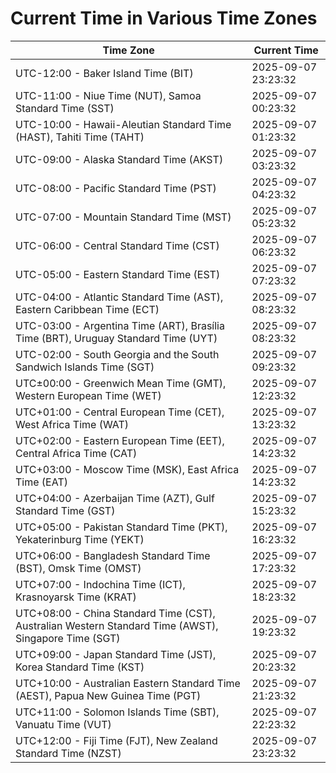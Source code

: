 # Current Time in Various Time Zones

| Time Zone | Current Time |
|-----------|--------------|
| UTC-12:00 - Baker Island Time (BIT) | 2025-09-07 23:23:32 |
| UTC-11:00 - Niue Time (NUT), Samoa Standard Time (SST) | 2025-09-07 00:23:32 |
| UTC-10:00 - Hawaii-Aleutian Standard Time (HAST), Tahiti Time (TAHT) | 2025-09-07 01:23:32 |
| UTC-09:00 - Alaska Standard Time (AKST) | 2025-09-07 03:23:32 |
| UTC-08:00 - Pacific Standard Time (PST) | 2025-09-07 04:23:32 |
| UTC-07:00 - Mountain Standard Time (MST) | 2025-09-07 05:23:32 |
| UTC-06:00 - Central Standard Time (CST) | 2025-09-07 06:23:32 |
| UTC-05:00 - Eastern Standard Time (EST) | 2025-09-07 07:23:32 |
| UTC-04:00 - Atlantic Standard Time (AST), Eastern Caribbean Time (ECT) | 2025-09-07 08:23:32 |
| UTC-03:00 - Argentina Time (ART), Brasília Time (BRT), Uruguay Standard Time (UYT) | 2025-09-07 08:23:32 |
| UTC-02:00 - South Georgia and the South Sandwich Islands Time (SGT) | 2025-09-07 09:23:32 |
| UTC±00:00 - Greenwich Mean Time (GMT), Western European Time (WET) | 2025-09-07 12:23:32 |
| UTC+01:00 - Central European Time (CET), West Africa Time (WAT) | 2025-09-07 13:23:32 |
| UTC+02:00 - Eastern European Time (EET), Central Africa Time (CAT) | 2025-09-07 14:23:32 |
| UTC+03:00 - Moscow Time (MSK), East Africa Time (EAT) | 2025-09-07 14:23:32 |
| UTC+04:00 - Azerbaijan Time (AZT), Gulf Standard Time (GST) | 2025-09-07 15:23:32 |
| UTC+05:00 - Pakistan Standard Time (PKT), Yekaterinburg Time (YEKT) | 2025-09-07 16:23:32 |
| UTC+06:00 - Bangladesh Standard Time (BST), Omsk Time (OMST) | 2025-09-07 17:23:32 |
| UTC+07:00 - Indochina Time (ICT), Krasnoyarsk Time (KRAT) | 2025-09-07 18:23:32 |
| UTC+08:00 - China Standard Time (CST), Australian Western Standard Time (AWST), Singapore Time (SGT) | 2025-09-07 19:23:32 |
| UTC+09:00 - Japan Standard Time (JST), Korea Standard Time (KST) | 2025-09-07 20:23:32 |
| UTC+10:00 - Australian Eastern Standard Time (AEST), Papua New Guinea Time (PGT) | 2025-09-07 21:23:32 |
| UTC+11:00 - Solomon Islands Time (SBT), Vanuatu Time (VUT) | 2025-09-07 22:23:32 |
| UTC+12:00 - Fiji Time (FJT), New Zealand Standard Time (NZST) | 2025-09-07 23:23:32 |

